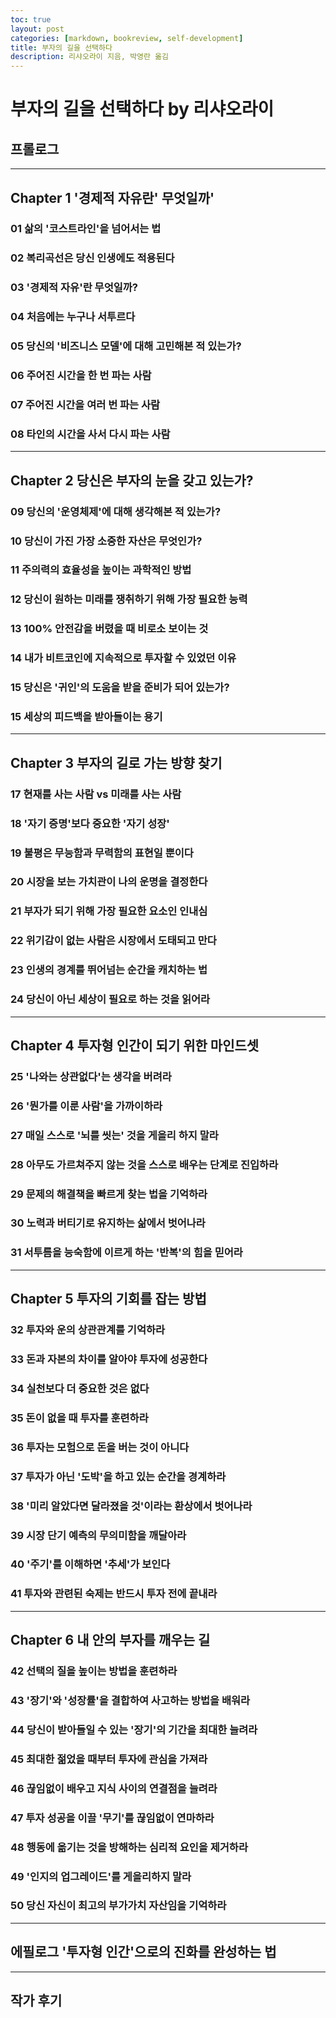 ```yaml
---
toc: true
layout: post
categories: [markdown, bookreview, self-development]
title: 부자의 길을 선택하다
description: 리샤오라이 지음, 박영란 옮김
---
```


# 부자의 길을 선택하다 by 리샤오라이

## 프롤로그

---
## Chapter 1 '경제적 자유란' 무엇일까'
### 01 삶의 '코스트라인'을 넘어서는 법
### 02 복리곡선은 당신 인생에도 적용된다
### 03 '경제적 자유'란 무엇일까?
### 04 처음에는 누구나 서투르다
### 05 당신의 '비즈니스 모델'에 대해 고민해본 적 있는가?
### 06 주어진 시간을 한 번 파는 사람
### 07 주어진 시간을 여러 번 파는 사람
### 08 타인의 시간을 사서 다시 파는 사람

---
## Chapter 2 당신은 부자의 눈을 갖고 있는가?
### 09 당신의 '운영체제'에 대해 생각해본 적 있는가?
### 10 당신이 가진 가장 소중한 자산은 무엇인가?
### 11 주의력의 효율성을 높이는 과학적인 방법
### 12 당신이 원하는 미래를 쟁취하기 위해 가장 필요한 능력
### 13 100% 안전감을 버렸을 때 비로소 보이는 것
### 14 내가 비트코인에 지속적으로 투자할 수 있었던 이유
### 15 당신은 '귀인'의 도움을 받을 준비가 되어 있는가?
### 15 세상의 피드백을 받아들이는 용기

---
## Chapter 3 부자의 길로 가는 방향 찾기
### 17 현재를 사는 사람 vs 미래를 사는 사람
### 18 '자기 증명'보다 중요한 '자기 성장'
### 19 불평은 무능함과 무력함의 표현일 뿐이다
### 20 시장을 보는 가치관이 나의 운명을 결정한다
### 21 부자가 되기 위해 가장 필요한 요소인 인내심
### 22 위기감이 없는 사람은 시장에서 도태되고 만다
### 23 인생의 경계를 뛰어넘는 순간을 캐치하는 법
### 24 당신이 아닌 세상이 필요로 하는 것을 읽어라


---
## Chapter 4 투자형 인간이 되기 위한 마인드셋
### 25 '나와는 상관없다'는 생각을 버려라
### 26 '뭔가를 이룬 사람'을 가까이하라
### 27 매일 스스로 '뇌를 씻는' 것을 게을리 하지 말라
### 28 아무도 가르쳐주지 않는 것을 스스로 배우는 단계로 진입하라
### 29 문제의 해결책을 빠르게 찾는 법을 기억하라
### 30 노력과 버티기로 유지하는 삶에서 벗어나라
### 31 서투름을 능숙함에 이르게 하는 '반복'의 힘을 믿어라

---
## Chapter 5 투자의 기회를 잡는 방법
### 32 투자와 운의 상관관계를 기억하라
### 33 돈과 자본의 차이를 알아야 투자에 성공한다
### 34 실천보다 더 중요한 것은 없다
### 35 돈이 없을 때 투자를 훈련하라
### 36 투자는 모험으로 돈을 버는 것이 아니다
### 37 투자가 아닌 '도박'을 하고 있는 순간을 경계하라
### 38 '미리 알았다면 달라졌을 것'이라는 환상에서 벗어나라
### 39 시장 단기 예측의 무의미함을 깨달아라
### 40 '주기'를 이해하면 '추세'가 보인다
### 41 투자와 관련된 숙제는 반드시 투자 전에 끝내라

---
## Chapter 6 내 안의 부자를 깨우는 길
### 42 선택의 질을 높이는 방법을 훈련하라
### 43 '장기'와 '성장률'을 결합하여 사고하는 방법을 배워라
### 44 당신이 받아들일 수 있는 '장기'의 기간을 최대한 늘려라
### 45 최대한 젊었을 때부터 투자에 관심을 가져라
### 46 끊임없이 배우고 지식 사이의 연결점을 늘려라
### 47 투자 성공을 이끌 '무기'를 끊임없이 연마하라
### 48 행동에 옮기는 것을 방해하는 심리적 요인을 제거하라
### 49 '인지의 업그레이드'를 게을리하지 말라
### 50 당신 자신이 최고의 부가가치 자산임을 기억하라

---
## 에필로그 '투자형 인간'으로의 진화를 완성하는 법

---
## 작가 후기

